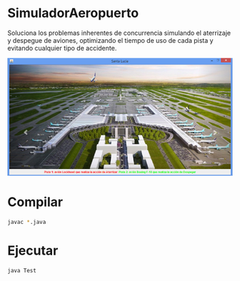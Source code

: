 # SimuladorAeropuerto

Soluciona los problemas inherentes de concurrencia simulando el aterrizaje y despegue de aviones, optimizando el tiempo de uso de cada pista y evitando cualquier tipo de accidente.

<img src="https://raw.githubusercontent.com/YisusYaro/SimuladorAeropuerto/main/ss.png">

# Compilar 

  ```bash
  javac *.java
  ```

# Ejecutar 

  ```bash
  java Test
  ```
